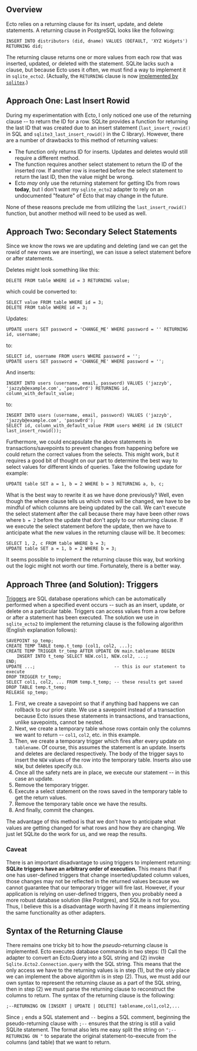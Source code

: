 ## Overview

Ecto relies on a returning clause for its insert, update, and delete statements.  A returning clause in PostgreSQL looks like the following:
```
INSERT INTO distributors (did, dname) VALUES (DEFAULT, 'XYZ Widgets') RETURNING did;
```

The returning clause returns one or more values from each row that was inserted, updated, or deleted with the statement.  SQLite lacks such a clause, but because Ecto uses it often, we must find a way to implement it in `sqlite_ecto2`. (Actually, the `RETURNING` clause is now [implemented by `sqlitex`](https://github.com/mmmries/sqlitex/pull/55).)

## Approach One:  Last Insert Rowid

During my experimentation with Ecto, I only noticed one use of the returning clause -- to return the ID for a row.  SQLite provides a function for returning the last ID that was created due to an insert statement (`last_insert_rowid()` in SQL and `sqlite3_last_insert_rowid()` in the C library).  However, there are a number of drawbacks to this method of returning values:

* The function only returns ID for inserts.  Updates and deletes would still require a different method.
* The function requires another select statement to return the ID of the inserted row.  If another row is inserted before the select statement to return the last ID, then the value might be wrong.
* Ecto *may* only use the returning statement for getting IDs from rows **today**, but I don't want my `sqlite_ecto2` adapter to rely on an undocumented "feature" of Ecto that may change in the future.

None of these reasons preclude me from utilizing the `last_insert_rowid()` function, but another method will need to be used as well.

## Approach Two:  Secondary Select Statements

Since we know the rows we are updating and deleting (and we can get the rowid of new rows we are inserting), we can issue a select statement before or after statements.

Deletes might look something like this:
```
DELETE FROM table WHERE id = 3 RETURNING value;
```
which could be converted to:
```
SELECT value FROM table WHERE id = 3;
DELETE FROM table WHERE id = 3;
```

Updates:
```
UPDATE users SET password = 'CHANGE_ME' WHERE password = '' RETURNING id, username;
```
to:
```
SELECT id, username FROM users WHERE password = '';
UPDATE users SET password = 'CHANGE_ME' WHERE password = '';
```

And inserts:
```
INSERT INTO users (username, email, password) VALUES ('jazzyb', 'jazzyb@example.com', 'passw0rd') RETURNING id, column_with_default_value;
```
to:
```
INSERT INTO users (username, email, password) VALUES ('jazzyb', 'jazzyb@example.com', 'passw0rd');
SELECT id, column_with_default_value FROM users WHERE id IN (SELECT last_insert_rowid());
```

Furthermore, we could encapsulate the above statements in transactions/savepoints to prevent changes from happening before we could return the correct values from the selects.  This might work, but it requires a good bit of thought on our part to determine the best way to select values for different kinds of queries.  Take the following update for example:
```
UPDATE table SET a = 1, b = 2 WHERE b = 3 RETURNING a, b, c;
```

What is the best way to rewrite it as we have done previously?  Well, even though the where clause tells us which rows will be changed, we have to be mindful of which columns are being updated by the call.  We can't execute the select statement after the call because there may have been other rows where `b = 2` before the update that don't apply to our returning clause.  If we execute the select statement before the update, then we have to anticipate what the new values in the returning clause will be.  It becomes:
```
SELECT 1, 2, c FROM table WHERE b = 3;
UPDATE table SET a = 1, b = 2 WHERE b = 3;
```

It seems possible to implement the returning clause this way, but working out the logic might not worth our time.  Fortunately, there is a better way.

## Approach Three (and Solution):  Triggers

[Triggers](https://www.sqlite.org/lang_createtrigger.html) are SQL database operations which can be automatically performed when a specified event occurs -- such as an insert, update, or delete on a particular table.  Triggers can access values from a row before or after a statement has been executed.  The solution we use in `sqlite_ecto2` to implement the returning clause is the following algorithm (English explanation follows):

```
SAVEPOINT sp_temp;
CREATE TEMP TABLE temp.t_temp (col1, col2, ...);
CREATE TEMP TRIGGER tr_temp AFTER UPDATE ON main.tablename BEGIN
    INSERT INTO t_temp SELECT NEW.col1, NEW.col2, ...;
END;
UPDATE ...;                              -- this is our statement to execute
DROP TRIGGER tr_temp;
SELECT col1, col2, ... FROM temp.t_temp; -- these results get saved
DROP TABLE temp.t_temp;
RELEASE sp_temp;
```

1. First, we create a savepoint so that if anything bad happens we can rollback to our prior state.  We use a savepoint instead of a transaction because Ecto issues these statements in transactions, and transactions, unlike savepoints, cannot be nested.
2. Next, we create a temporary table whose rows contain only the columns we want to return -- `col1`, `col2`, etc. in this example.
3. Then, we create a temporary trigger which fires after every update on `tablename`.  Of course, this assumes the statement is an update.  Inserts and deletes are declared respectively.  The body of the trigger says to insert the `NEW` values of the row into the temporary table.  Inserts also use `NEW`, but deletes specify `OLD`.
4. Once all the safety nets are in place, we execute our statement -- in this case an update.
5. Remove the temporary trigger.
6. Execute a select statement on the rows saved in the temporary table to get the return values.
7. Remove the temporary table once we have the results.
8. And finally, commit the changes.

The advantage of this method is that we don't have to anticipate what values are getting changed for what rows and how they are changing.  We just let SQLite do the work for us, and we reap the results.

### Caveat

There is an important disadvantage to using triggers to implement returning:  **SQLite triggers have an arbitrary order of execution.**  This means that if one has user-defined triggers that change inserted/updated column values, those changes may not be reflected in the returned values because we cannot guarantee that our temporary trigger will fire last.  However, if your application is relying on user-defined triggers, then you probably need a more robust database solution (like Postgres), and SQLite is not for you.  Thus, I believe this is a disadvantage worth having if it means implementing the same functionality as other adapters.

## Syntax of the Returning Clause

There remains one tricky bit to how the *pseudo*-returning clause is implemented.  Ecto executes database commands in two steps:  (1) Call the adapter to convert an Ecto.Query into a SQL string and (2) invoke `Sqlite.Ecto2.Connection.query` with the SQL string.  This means that the only access we have to the returning values is in step (1), but the only place we can implement the above algorithm is in step (2).  Thus, we must add our own syntax to represent the returning clause as a part of the SQL string, then in step (2) we must parse the returning clause to reconstruct the columns to return.  The syntax of the returning clause is the following:
```
;--RETURNING ON [INSERT | UPDATE | DELETE] tablename,col1,col2,...
```

Since `;` ends a SQL statement and `--` begins a SQL comment, beginning the pseudo-returning clause with `;--` ensures that the string is still a valid SQLite statement.  The format also lets me easy split the string on `";--RETURNING ON "` to separate the original statement-to-execute from the columns (and table) that we want to return.
